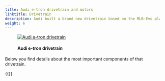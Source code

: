 ```yaml
---
title: Audi e-tron drivetrain and motors
linktitle: Drivetrain
description: Audi built a brand new drivetrain based on the MLB-Evo platform with the support of up to 3 powerful motors and a large battery on 95kWh. Adaptive Air suspension and progressive steering are standard.
weight: 6
---
```

<!-- markdownlint-disable MD033 -->

<figure>
    <a href="https://media.electrichasgoneaudi.net/multimedia/models/e-tron/drivetrain/drivetrain2.jpg">
        <img src="https://media.electrichasgoneaudi.net/multimedia/models/e-tron/drivetrain/drivetrain2s.jpg" class="img-fluid" alt="Audi e-tron drivetrain" title="Audi e-tron drivetrain">
    </a>
    <figcaption><h4>Audi e-tron drivetrain</h4></figcaption>
</figure>

Below you find details about the most important components of that drivetrain.

{{<children description="true" />}}

